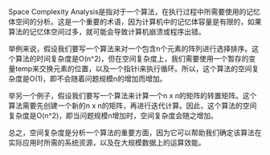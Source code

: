 

Space Complexity Analysis是指对于一个算法，在执行过程中所需要使用的记忆体空间的分析。这是一个重要的术语，因为计算机中的记忆体容量是有限的，如果算法的记忆体空间过多，就可能会导致计算机崩溃或程序出错。

举例来说，假设我们要写一个算法来对一个包含n个元素的阵列进行选择排序。这个算法的时间复杂度是O(n^2)，但在空间复杂度上，我们需要使用一个暂存的变量temp来交换元素的位置，以及一个指针i来执行循环。所以，这个算法的空间复杂度是O(1)，即不会随着问题规模n的增加而增加。

举另一个例子，假设我们要写一个算法来计算一个n x n的矩阵的转置矩阵。这个算法需要先创建一个新的n x n的矩阵，再进行迭代计算。因此，这个算法的空间复杂度是O(n^2)，即当问题规模n增加时，空间复杂度会随之增加。

总之，空间复杂度是分析一个算法的重要方面，因为它可以帮助我们确定该算法在实际应用时所需的系统资源，以及在大规模数据上的运算效能。